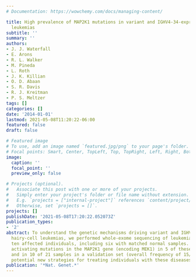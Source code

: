 ```yaml
---
# Documentation: https://wowchemy.com/docs/managing-content/

title: High prevalence of MAP2K1 mutations in variant and IGHV4-34-expressing hairy-cell
  leukemias
subtitle: ''
summary: ''
authors:
- J. J. Waterfall
- E. Arons
- R. L. Walker
- M. Pineda
- L. Roth
- J. K. Killian
- O. D. Abaan
- S. R. Davis
- R. J. Kreitman
- P. S. Meltzer
tags: []
categories: []
date: '2014-01-01'
lastmod: 2021-05-08T11:20:22-06:00
featured: false
draft: false

# Featured image
# To use, add an image named `featured.jpg/png` to your page's folder.
# Focal points: Smart, Center, TopLeft, Top, TopRight, Left, Right, BottomLeft, Bottom, BottomRight.
image:
  caption: ''
  focal_point: ''
  preview_only: false

# Projects (optional).
#   Associate this post with one or more of your projects.
#   Simply enter your project's folder or file name without extension.
#   E.g. `projects = ["internal-project"]` references `content/project/deep-learning/index.md`.
#   Otherwise, set `projects = []`.
projects: []
publishDate: '2021-05-08T17:20:22.052073Z'
publication_types:
- '2'
abstract: To understand the genetic mechanisms driving variant and IGHV4-34-expressing
  hairy-cell leukemias, we performed whole-exome sequencing of leukemia samples from
  ten affected individuals, including six with matched normal samples. We identified
  activating mutations in the MAP2K1 gene (encoding MEK1) in 5 of these 10 samples
  and in 10 of 21 samples in a validation set (overall frequency of 15/31), suggesting
  potential new strategies for treating individuals with these diseases.
publication: '*Nat. Genet.*'
---
```


